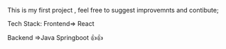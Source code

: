 This is my first project , feel free to suggest improvemnts and contibute;

Tech Stack:
Frontend=> React


Backend =>Java Springboot
👍👍

